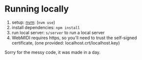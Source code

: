 # Running locally

1. setup: [nvm](https://github.com/nvm-sh/nvm): (`nvm use`)
2. install dependencies: `npm install`
3. run local server: `s/server` to run a local server
4. WebMIDI requires https, so you'll need to trust the self-signed certificate, (one provided:
   localhost.crt/localhost.key)

Sorry for the messy code, it was made in a day.
